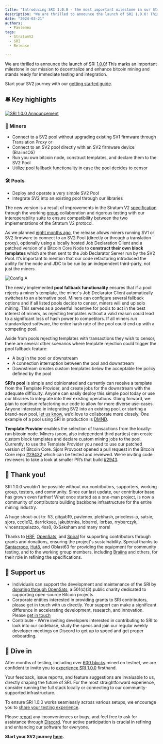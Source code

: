 ```yaml
---
title: "Introducing SRI 1.0.0 - the most important milestone in our Stratum V2 journey!"
description: "We are thrilled to announce the launch of SRI 1.0.0! This marks an important milestone in our mission to decentralize and enhance bitcoin mining and stands ready for immediate testing and integration."
date: "2024-03-21"
authors:
  - Pavlenex
tags:
  - StratumV2
  - SRI
  - Release

---
```


We are thrilled to announce the launch of SRI [1.0.0](https://github.com/stratum-mining/stratum/releases)! This marks an important milestone in our mission to decentralize and enhance bitcoin mining and stands ready for immediate testing and integration.

Start your SV2 journey with our [getting started guide](https://stratumprotocol.org/getting-started/).  

## 🛎️ Key highlights

[![SRI 1.0.0 Announcement](https://img.youtube.com/vi/cyduxNB5R7E/mqdefault.jpg)](https://www.youtube.com/watch?v=cyduxNB5R7E)

### 👷 Miners  
- Connect to a SV2 pool without upgrading existing SV1 firmware through Translation Proxy or
- Connect to an SV2 pool directly with an SV2 firmware device (BraiinsOS)
- Run you own bitcoin node, construct templates, and declare them to the SV2 Pool
- Utilize pool fallback functionality in case the pool decides to censor

### 🛠️ Pools
- Deploy and operate a very simple SV2 Pool 
- Integrate SV2 into an existing pool through our libraries

The new version is a result of improvements in the Stratum V2 [specification](https://github.com/stratum-mining/sv2-spec) through the working [group](https://www.cnbc.com/2022/10/11/bitcoin-mining-software-overhaul-stratum-v2-promoted-by-block-braiins.html) collaboration and rigorous testing with our interoperability suite to ensure compatibility between the two implementations of the Stratum V2 protocol. 

As we planned [eight months ago](https://stratumprotocol.org/blog/sri-roadmap-2023/), the release allows miners running SV1 or SV2 firmware to connect to an SV2 Pool (directly or through a translation proxy), optionally using a locally hosted Job Declaration Client and a patched version of a Bitcoin Core Node to **construct their own block templates** which are then sent to the Job Declarator Server run by the SV2 Pool. It’s important to mention that our code refactoring introduced the ability for the node and JDC to be run by an independent third-party, not just the miners.

![Config A](/assets/config-a.svg)

The newly implemented **pool fallback functionality** ensures that if a pool rejects a miner's template, the miner's Job Declarator Client automatically switches to an alternative pool. Miners can configure several fallback options and if all listed pools decide to censor, miners will end up solo mining. This serves as a powerful incentive for pools to act in the best interest of miners, as rejecting templates without a valid reason could lead to a significant loss of hash power to competitors. If all miners run standardized software, the entire hash rate of the pool could end up with a competing pool.

Aside from pools rejecting templates with transactions they wish to censor, there are several other scenarios where template rejection could trigger the pool fallback feature:

- A bug in the pool or downstream
- A connection interruption between the pool and downstream
- Downstream creates custom templates below the acceptable fee policy defined by the pool

**SRI’s pool** is simple and opinionated and currently can receive a template from the Template Provider, and create jobs for the downstream with the adequate difficulty. Anyone can easily deploy this simple pool today or use our libraries to integrate into their existing operations. Going forward, we plan to continue refactoring our code to allow for more diverse use-cases. Anyone interested in integrating SV2 into an existing pool, or starting a brand-new pool, [let us know](https://discord.gg/stEjAZ2y8r), we’d love to collaborate more closely. One example of a pool using SRI in production is [DMND](https://www.dmnd.work/).

**Template Provider** enables the selection of transactions from the locally-run bitcoin node. Miners (soon, also independent third parties) can create custom block templates and declare custom mining jobs to the pool. Currently, to use the Template Provider you need to use our patched version of Bitcoin Core. Sjors Provoost opened a pull request in the Bitcoin Core repo [#29432](https://github.com/bitcoin/bitcoin/pull/29432) which can be tested and reviewed. We’re inviting code reviewers to take a look at smaller PR’s that build [#2943](https://github.com/bitcoin/bitcoin/pull/29432). 

## 🙏 Thank you!

SRI 1.0.0 wouldn’t be possible without our contributors, supporters, working group, testers, and community.  Since our last update, our contributor base has grown even further!  What once started as a one-man project, is now a community of contributors building backbone infrastructure for the entire mining industry.

A huge shout-out to: fi3, gitgab19, pavlenex, plebhash, priceless-p, satsie, sjors, ccdle12, darricksee, jakubtrnka, lobarrel, lorbax, rrybarczyk, vincenzopalazzo, 4ss0, 0xSaksham and many more!

Thanks to [HRF](http://hrf.org), [OpenSats](https://opensats.org), and [Spiral](http://spiral.xyz) for supporting contributors through grants and donations, ensuring the project's sustainability.
Special thanks to [Santacroce](https://santacroce.xyz/), [Hut8](http://hut8.io), and Oblast63 for providing the equipment for community testing, and to the working group members, including [Braiins](https://braiins.com) and others, for their role in refining the specifications.

## 🎁 Support us

- Individuals can support the development and maintenance of the SRI by [donating through OpenSats](https://opensats.org/projects/stratumv2), a 501(c)(3) public charity dedicated to supporting open-source Bitcoin projects.
- Corporate entities interested in providing grants to SRI contributors, please get in touch with us directly. Your support can make a significant difference in accelerating development, research, and innovation. Please [get in touch](mailto:stratumv2@gmail.com)
- Contribute - We’re inviting developers interested in contributing to SRI to look into our codebase, study the specs and join our regular weekly developer meetings on Discord to get up to speed and get proper onboarding.

## 🏁 Dive in

After months of testing, including over [600 blocks](https://mempool.space/testnet/address/tb1qa0sm0hxzj0x25rh8gw5xlzwlsfvvyz8u96w3p8) mined on testnet, we are confident to invite you to [experience SRI 1.0.0](https://stratumprotocol.org/getting-started/) firsthand. 

Your feedback, issue reports, and feature suggestions are invaluable to us, directly shaping the future of SRI. For the most straightforward experience, consider running the full stack locally or connecting to our community-supported infrastructure.  

To ensure SRI 1.0.0 works seamlessly across various setups, we encourage you to [share your testing experience](https://forms.gle/QAX3hriMzKAMELFB6). 

Please [report](https://github.com/stratum-mining/stratum/issues) any inconveniences or bugs, and feel free to ask for assistance through [Discord](https://discord.gg/stEjAZ2y8r). Your active participation is crucial in refining and enhancing our software for everyone.

**Start your SV2 journey [here](https://stratumprotocol.org/getting-started/).**